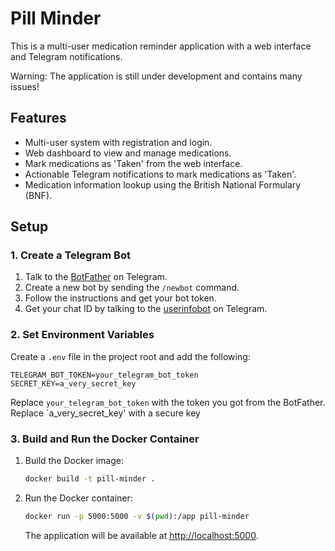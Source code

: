 # Pill Minder

This is a multi-user medication reminder application with a web interface and Telegram notifications.

Warning: The application is still under development and contains many issues!

## Features

- Multi-user system with registration and login.
- Web dashboard to view and manage medications.
- Mark medications as 'Taken' from the web interface.
- Actionable Telegram notifications to mark medications as 'Taken'.
- Medication information lookup using the British National Formulary (BNF).

## Setup

### 1. Create a Telegram Bot

1.  Talk to the [BotFather](https://t.me/botfather) on Telegram.
2.  Create a new bot by sending the `/newbot` command.
3.  Follow the instructions and get your bot token.
4.  Get your chat ID by talking to the [userinfobot](https://t.me/userinfobot) on Telegram.

### 2. Set Environment Variables

Create a `.env` file in the project root and add the following:

```
TELEGRAM_BOT_TOKEN=your_telegram_bot_token
SECRET_KEY=a_very_secret_key
```

Replace `your_telegram_bot_token` with the token you got from the BotFather.
Replace `a_very_secret_key' with a secure key

### 3. Build and Run the Docker Container

1.  Build the Docker image:

    ```bash
    docker build -t pill-minder .
    ```

2.  Run the Docker container:

    ```bash
    docker run -p 5000:5000 -v $(pwd):/app pill-minder
    ```

    The application will be available at [http://localhost:5000](http://localhost:5000).
